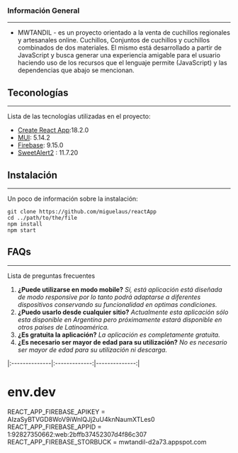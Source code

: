 ### Información General

***

- MWTANDIL - es un proyecto orientado a la venta de cuchillos regionales y artesanales online.
Cuchillos, Conjuntos de cuchillos y cuchillos combinados de dos materiales.
El mismo está desarrollado a partir de JavaScript y busca generar una experiencia amigable para el usuario haciendo uso de los recursos que el lenguaje permite (JavaScript) y las dependencias que abajo se mencionan.

## Teconologías

***
Lista de las tecnologías utilizadas en el proyecto:

- [Create React App](https://react.dev):18.2.0
- [MUI](https://mui.com/core/): 5.14.2
- [Firebase](https://firebase.google.com/): 9.15.0
- [SweetAlert2](https://sweetalert2.github.io) : 11.7.20

## Instalación

***
Un poco de información sobre la instalación:

```
git clone https://github.com/miguelaus/reactApp
cd ../path/to/the/file
npm install
npm start
```

## FAQs

***
Lista de preguntas frecuentes

1. **¿Puede utilizarse en modo mobile?**
*Sí, está aplicación está diseñada de modo responsive por lo tanto podrá adaptarse a diferentes dispositivos conservando su funcionalidad en optimas condiciones.*
2. **¿Puedo usarlo desde cualquier sitio?**
*Actualmente esta aplicación sólo esta disponible en Argentina pero próximamente estará disponible en otros países de Latinoamérica.*
3. **¿Es gratuita la aplicación?**
*La aplicación es completamente gratuita.*
4. **¿Es necesario ser mayor de edad para su utilización?**
*No es necesario ser mayor de edad para su utilización ni descarga.*

|:--------------|:-------------:|--------------:|

# env.dev

REACT_APP_FIREBASE_APIKEY = AIzaSyBTVGD8WoV9iWnlQJj2uU4knNaumXTLes0
REACT_APP_FIREBASE_APPID = 1:92827350662:web:2bffb37452307d4f86c307
REACT_APP_FIREBASE_STORBUCK = mwtandil-d2a73.appspot.com
